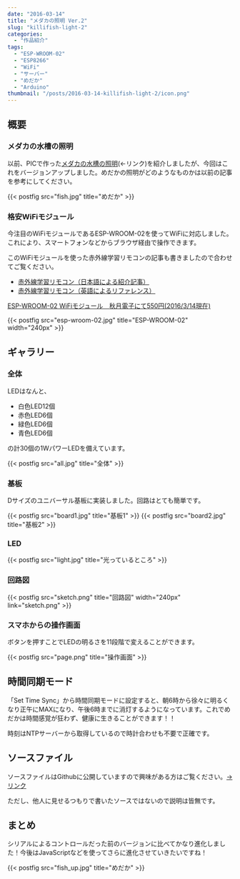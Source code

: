 ```yaml
---
date: "2016-03-14"
title: "メダカの照明 Ver.2"
slug: "killifish-light-2"
categories:
  - "作品紹介"
tags:
  - "ESP-WROOM-02"
  - "ESP8266"
  - "WiFi"
  - "サーバー"
  - "めだか"
  - "Arduino"
thumbnail: "/posts/2016-03-14-killifish-light-2/icon.png"
---
```


## 概要

### メダカの水槽の照明

以前、PICで作った[メダカの水槽の照明](/posts/2015-06-04-killifish-light/)(←リンク)を紹介しましたが、今回はこれをバージョンアップしました。めだかの照明がどのようなものかは以前の記事を参考にしてください。

{{< postfig src="fish.jpg" title="めだか" >}}

### 格安WiFiモジュール

今注目のWiFiモジュールであるESP-WROOM-02を使ってWiFiに対応しました。これにより、スマートフォンなどからブラウザ経由で操作できます。

このWiFiモジュールを使った赤外線学習リモコンの記事も書きましたので合わせてご覧ください。

  * [赤外線学習リモコン（日本語による紹介記事）](/posts/2015-12-30-ir-station/)
  * [赤外線学習リモコン（英語によるリファレンス）](/posts/2016-03-11-ir-station-reference/)

[ESP-WROOM-02 WiFiモジュール　秋月電子にて550円(2016/3/14現在)](http://akizukidenshi.com/catalog/g/gM-09607/)

{{< postfig src="esp-wroom-02.jpg" title="ESP-WROOM-02" width="240px" >}}
<!--more-->

## ギャラリー

### 全体

LEDはなんと、

  * 白色LED12個
  * 赤色LED6個
  * 緑色LED6個
  * 青色LED6個

の計30個の1WパワーLEDを備えています。

{{< postfig src="all.jpg" title="全体" >}}

### 基板

Dサイズのユニバーサル基板に実装しました。回路はとても簡単です。

{{< postfig src="board1.jpg" title="基板1" >}}
{{< postfig src="board2.jpg" title="基板2" >}}

### LED


{{< postfig src="light.jpg" title="光っているところ" >}}

### 回路図

{{< postfig src="sketch.png" title="回路図" width="240px" link="sketch.png" >}}

### スマホからの操作画面

ボタンを押すことでLEDの明るさを11段階で変えることができます。

{{< postfig src="page.png" title="操作画面" >}}

## 時間同期モード

「Set Time Sync」から時間同期モードに設定すると、朝6時から徐々に明るくなり正午にMAXになり、午後6時までに消灯するようになっています。これでめだかは時間感覚が狂わず、健康に生きることができます！！


時刻はNTPサーバーから取得しているので時計合わせも不要で正確です。

## ソースファイル

ソースファイルはGithubに公開していますので興味がある方はご覧ください。[→リンク](https://github.com/kerikun11/Light-for-Fish.git)

ただし、他人に見せるつもりで書いたソースではないので説明は皆無です。

## まとめ

シリアルによるコントロールだった前のバージョンに比べてかなり進化しました！今後はJavaScriptなどを使ってさらに進化させていきたいですね！

{{< postfig src="fish_up.jpg" title="めだか" >}}

